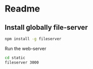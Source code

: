 # Readme

## Install globally file-server

```bash
npm install -g fileserver
```

Run the web-server

```bash
cd static
fileserver 3000
```